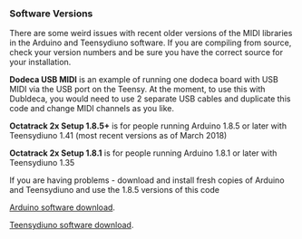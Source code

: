 ### Software Versions

There are some weird issues with recent older versions of the MIDI libraries in the Arduino and Teensydiuno software. If you are compiling from source, check your version numbers and be sure you have the correct source for your installation.

**Dodeca USB MIDI** is an example of running one dodeca board with USB MIDI via the USB port on the Teensy. At the moment, to use this with Dubldeca, you would need to use 2 separate USB cables and duplicate this code and change MIDI channels as you like.

**Octatrack 2x Setup 1.8.5+** is for people running Arduino 1.8.5 or later with Teensydiuno 1.41 (most recent versions as of March 2018)

**Octatrack 2x Setup 1.8.1** is for people running Arduino 1.8.1 or later with Teensydiuno 1.35

If you are having problems - download and install fresh copies of Arduino and Teensydiuno and use the 1.8.5 versions of this code

[Arduino software download](https://www.arduino.cc/en/Main/Software).
	
[Teensydiuno software download](https://www.pjrc.com/teensy/td_download.html).
